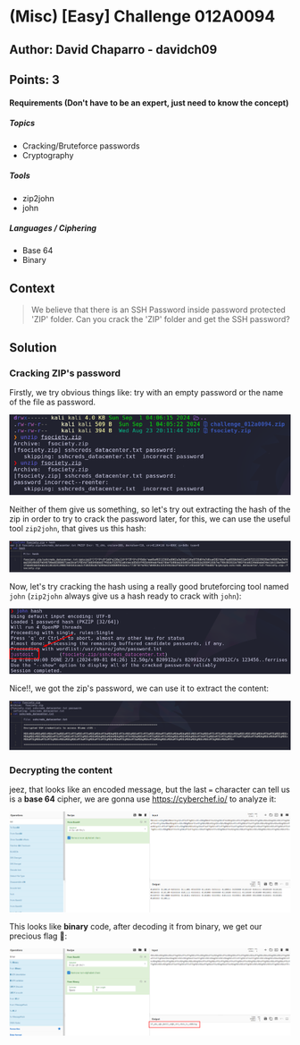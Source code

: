 # (Misc) [Easy] Challenge 012A0094
## Author: David Chaparro - davidch09 <AuthorName>
## Points: 3 <points>

#### Requirements (Don't have to be an expert, just need to know the concept)

##### Topics
+ Cracking/Bruteforce passwords
+ Cryptography

##### Tools
+ zip2john
+ john

##### Languages / Ciphering
+ Base 64
+ Binary

## Context

>We believe that there is an SSH Password inside password protected 'ZIP' folder. Can you crack the 'ZIP' folder and get the SSH password?

## Solution

### Cracking ZIP's password
Firstly, we try obvious things like: try with an empty password or the name of the file as password.

![1](./assets/1.png)

Neither of them give us something, so let's try out extracting the hash of the zip in order to try to crack the password later, for this, we can use the useful tool `zip2john`, that gives us this hash:

![2](./assets/2.png)

Now, let's try cracking the hash using a really good bruteforcing tool named `john` (`zip2john` always give us a hash ready to crack with `john`):

![3](./assets/3.png)

Nice!!, we got the zip's password, we can use it to extract the content:

![4](./assets/4.png)

### Decrypting the content

jeez, that looks like an encoded message, but the last `=` character can tell us is a **base 64** cipher, we are gonna use https://cyberchef.io/ to analyze it:

![5](./assets/5.png)

This looks like **binary** code, after decoding it from binary, we get our precious flag 🐇:

![6](./assets/6.png)



